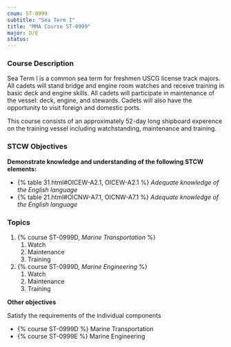 ```yaml
---
cnum: ST-0999
subtitle: "Sea Term I"
title: "MMA Course ST-0999"
major: D/E
status: 
---
```


### Course Description

Sea Term I is a common sea term for freshmen USCG license track majors. All cadets will stand bridge and engine room watches and receive training in basic deck and engine skills. All cadets will participate in maintenance of the vessel: deck, engine, and stewards. Cadets will also have the opportunity to visit foreign and domestic ports.

This course consists of an approximately 52-day long shipboard experence on the training vessel including watchstanding, maintenance and training.


### STCW Objectives

**Demonstrate knowledge and understanding of the following STCW elements:**

* {% table 31.html#OICEW-A2.1, OICEW-A2.1 %} *Adequate knowledge of the English language*
* {% table 21.html#OICNW-A7.1, OICNW-A7.1 %} *Adequate knowledge of the English language*


### Topics

1. {% course ST-0999D, *Marine Transportation* %}
    1. Watch
    2. Maintenance
    3. Training
2. {% course ST-0999D, *Marine Engineering* %}
    1. Watch
    2. Maintenance
    3. Training



**Other objectives**


Satisfy the requirements of the individual components

*  {% course ST-0999D %}  Marine Transportation
*  {% course ST-0999E %}  Marine Engineering




